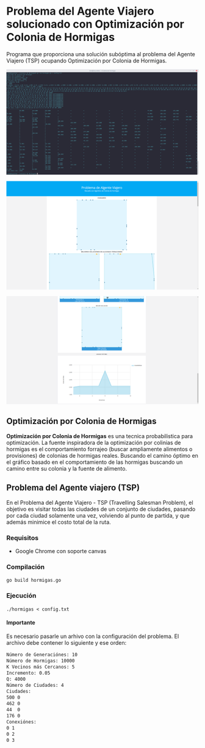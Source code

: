 # Problema del Agente Viajero solucionado con Optimización por Colonia de Hormigas

Programa que proporciona una solución subóptima al problema del Agente Viajero (TSP) ocupando Optimización por Colonia de Hormigas.

![Optimización por Colonias de Hormigas](/ant-colony-go.png)

![Optimización por Colonias de Hormigas](/res-ant-colony1.png)

![Optimización por Colonias de Hormigas](/res-ant-colony2.png)

## Optimización por Colonia de Hormigas
**Optimización por Colonia de Hormigas** es una tecnica probabilistica para optimización. La fuente inspiradora de la optimización por colinias de hormigas es el comportamiento forrajeo (buscar ampliamente alimentos o provisiones) de colonias de hormigas reales. Buscando el camino óptimo en el gráfico basado en el comportamiento de las hormigas buscando un camino entre su colonia y la fuente de alimento.

## Problema del Agente viajero (TSP)
En el Problema del Agente Viajero - TSP (Travelling Salesman Problem), el objetivo es visitar todas las ciudades de un conjunto de ciudades, pasando por cada ciudad solamente una vez, volviendo al punto de partida, y que además minimice el costo total de la ruta.

### Requisitos
 - Google Chrome con soporte canvas

### Compilación
	go build hormigas.go

### Ejecución
	./hormigas < config.txt

#### **Importante**
Es necesario pasarle un arhivo con la configuración del problema.  El archivo debe contener lo siguiente y ese orden:

    Número de Generaciónes: 10
    Número de Hormigas: 10000
    K Vecinos más Cercanos: 5
    Incremento: 0.05
    Q: 4000
    Número de Ciudades: 4
    Ciudades:
    500 0
    462 0
    44  0
    176 0
    Conexiónes:
    0 1
    0 2
    0 3
